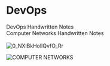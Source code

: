 # DevOps
DevOps Handwritten Notes <br/>
Computer Networks Handwritten Notes<br/>
<br/>
![0_NXlBkHolIQvfO_Rr](https://github.com/pratyushdev-codes/DevOps/assets/109750976/97acbe89-5ac1-46cc-8c46-3616c4d06e90)



![COMPUTER NETWORKS](https://github.com/pratyushdev-codes/DevOps/assets/109750976/e0658a44-162d-4866-bae5-cb7739810c48)
